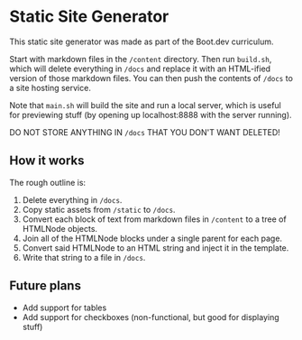 # Static Site Generator
This static site generator was made as part of the Boot.dev curriculum.

Start with markdown files in the `/content` directory. Then run `build.sh`, which
will delete everything in `/docs` and replace it with an HTML-ified version
of those markdown files. You can then push the contents of `/docs` to a site
hosting service.

Note that `main.sh` will build the site and run a local server, which is useful
for previewing stuff (by opening up localhost:8888 with the server running).

DO NOT STORE ANYTHING IN `/docs` THAT YOU DON'T WANT DELETED!

## How it works
The rough outline is:
1. Delete everything in `/docs`.
2. Copy static assets from `/static` to `/docs`.
3. Convert each block of text from markdown files in `/content` to a tree of
   HTMLNode objects.
4. Join all of the HTMLNode blocks under a single parent for each page.
5. Convert said HTMLNode to an HTML string and inject it in the template.
6. Write that string to a file in `/docs`.

## Future plans
- Add support for tables
- Add support for checkboxes (non-functional, but good for displaying stuff)

